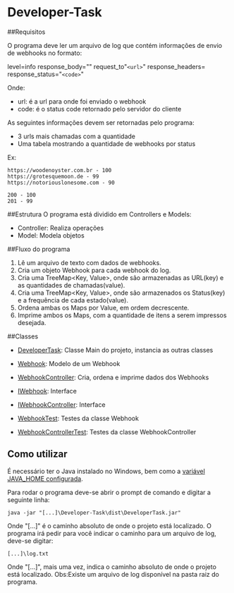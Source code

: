 # Developer-Task
##Requisitos

O programa deve ler um arquivo de log que contém informações de envio de webhooks no formato:

level=info response_body="" request_to"```<url>```" response_headers= response_status="```<code>```"

Onde:
* url: é a url para onde foi enviado o webhook
* code: é o status code retornado pelo servidor do cliente

As seguintes informações devem ser retornadas pelo programa:
* 3 urls mais chamadas com a quantidade
* Uma tabela mostrando a quantidade de webhooks por status

Ex:
```
https://woodenoyster.com.br - 100
https://grotesquemoon.de - 99
https://notoriouslonesome.com - 90

200 - 100
201 - 99
```

##Estrutura
O programa está dividido em Controllers e Models:
* Controller: Realiza operações
* Model: Modela objetos

##Fluxo do programa
1. Lê um arquivo de texto com dados de webhooks.
2. Cria um objeto Webhook para cada webhook do log.
3. Cria uma TreeMap<Key, Value>, onde são armazenadas as URL(key) e as quantidades de chamadas(value).
4. Cria uma TreeMap<Key, Value>, onde são armazenados os Status(key) e a frequência de cada estado(value).
5. Ordena ambas os Maps por Value, em ordem decrescente.
6. Imprime ambos os Maps, com a quantidade de itens a serem impressos desejada.

##Classes
* [DeveloperTask](https://github.com/doisLan/Developer-Task/blob/master/src/developertask/DeveloperTask.java): Classe Main do projeto, instancia as outras classes

* [Webhook](https://github.com/doisLan/Developer-Task/blob/master/src/developertask/model/Webhook.java): Modelo de um Webhook

* [WebhookController](https://github.com/doisLan/Developer-Task/blob/master/src/developertask/controller/WebhookController.java): Cria, ordena e imprime dados dos Webhooks

* [IWebhook](https://github.com/doisLan/Developer-Task/blob/master/src/developertask/interfaces/IWebhook.java): Interface
* [IWebhookController](https://github.com/doisLan/Developer-Task/blob/master/src/developertask/interfaces/IWebhookController.java): Interface

* [WebhookTest](https://github.com/doisLan/Developer-Task/blob/master/test/developertask/model/WebhookTest.java): Testes da classe Webhook

* [WebhookControllerTest](https://github.com/doisLan/Developer-Task/blob/master/test/developertask/controller/WebhookControllerTest.java): Testes da classe WebhookController

## Como utilizar
É necessário ter o Java instalado no Windows, bem como a [variável JAVA_HOME configurada](http://www.robertsindall.co.uk/blog/setting-java-home-variable-in-windows/).

Para rodar o programa deve-se abrir o prompt de comando e digitar a seguinte linha:
```
java -jar "[...]\Developer-Task\dist\DeveloperTask.jar"
```
Onde "[...]" é o caminho absoluto de onde o projeto está localizado.
O programa irá pedir para você indicar o caminho para um arquivo de log, deve-se digitar:
```
[...]\log.txt
```
Onde "[...]", mais uma vez, indica o caminho absoluto de onde o projeto está localizado.
Obs:Existe um arquivo de log disponível na pasta raiz do programa.
